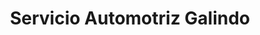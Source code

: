 ---
title: "Servicio Automotriz Galindo"
url: /santa-cruz-de-la-sierra/servicio-automotriz-galindo/
shop: reparación de automóviles
---